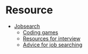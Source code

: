 # Resource
* [Jobsearch](jobsearch.md)
   * [Coding games](jobsearch.md#coding-games)
   * [Resources for interview](jobsearch.md#resources-for-interview)
   * [Advice for job searching](jobsearch.md#advice-for-job-searching)
